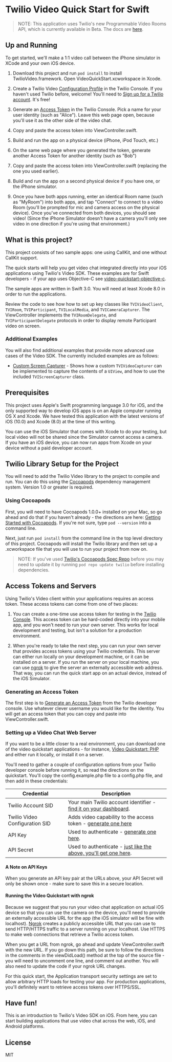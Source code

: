 # Twilio Video Quick Start for Swift

> NOTE: This application uses Twilio's new Programmable Video Rooms API, which is currently available in Beta. The docs are [here](https://media.twiliocdn.com/sdk/ios/video/v1.0/docs/).

## Up and Running

To get started, we'll make a 1:1 video call between the iPhone simulator in XCode and your own iOS device.

1) Download this project and run `pod install` to install TwilioVideo.framework. Open VideoQuickStart.xcworkspace in Xcode.

2) Create a Twilio Video [Configuration Profile](https://www.twilio.com/console/video/profiles) in the Twilio Console. If you haven't used Twilio before, welcome! You'll need to [Sign up for a Twilio account](https://www.twilio.com/try-twilio). It's free!

3) Generate an [Access Token](https://www.twilio.com/console/video/dev-tools/testing-tools) in the Twilio Console. Pick a name for your user identity (such as "Alice"). Leave this web page open, because you'll use it as the other side of the video chat.

4) Copy and paste the access token into ViewController.swift.

5) Build and run the app on a physical device (iPhone, iPod Touch, etc.)

6) On the same web page where you generated the token, generate another Access Token for another identity (such as "Bob")

7) Copy and paste the access token into ViewController.swift (replacing the one you used earlier).

8) Build and run the app on a second physical device if you have one, or the iPhone simulator.

9) Once you have both apps running, enter an identical Room name (such as "MyRoom") into both apps, and tap "Connect" to connect to a video Room (you'll be prompted for mic and camera access on the physical device). Once you've connected from both devices, you should see video! (Since the iPhone Simulator doesn't have a camera you'll only see video in one direction if you're using that environment.)

## What is this project?

This project consists of two sample apps: one using CallKit, and one without CallKit support.

The quick starts will help you get video chat integrated directly into your iOS applications using Twilio's Video SDK. These examples are for Swift developers - if your app uses Objective-C see [video-quickstart-objective-c](https://github.com/twilio/video-quickstart-objc/).

The sample apps are written in Swift 3.0. You will need at least Xcode 8.0 in order to run the applications.

Review the code to see how how to set up key classes like `TVIVideoClient`, `TVIRoom`, `TVIParticipant`, `TVILocalMedia`, and `TVICameraCapturer`. The ViewController implements the `TVIRoomDelegate`, and `TVIParticipantDelegate` protocols in order to display remote Participant video on screen.

### Additional Examples

You will also find additional examples that provide more advanced use cases of the Video SDK. The currently included examples are as follows:

- [Custom Screen Capturer](CustomScreenCapturerExample) - Shows how a custom `TVIVideoCapturer` can be implemented to capture the contents of a `UIView`, and how to use the included `TVIScreenCapturer` class.

## Prerequisites

This project uses Apple's Swift programming language 3.0 for iOS, and the only supported way to develop iOS apps is on an Apple computer running OS X and Xcode. We have tested this application with the latest versions of iOS (10.0) and Xcode (8.0) at the time of this writing.

You can use the iOS Simulator that comes with Xcode to do your testing, but local video will not be shared since the Simulator cannot access a camera. If you have an iOS device, you can now run apps from Xcode on your device without a paid developer account.

## Twilio Library Setup for the Project

You will need to add the Twilio Video library to the project to compile and run. You can do this using the [Cocoapods](https://cocoapods.org/) dependency management system. Version 1.0 or greater is required.

### Using Cocoapods

First, you will need to have Cocoapods 1.0.0+ installed on your Mac, so go ahead and do that if you haven't already - the directions are here: [Getting Started with Cocoapods](https://guides.cocoapods.org/using/getting-started.html). If you're not sure, type `pod --version` into a command line.

Next, just run `pod install` from the command line in the top level directory of this project. Cocoapods will install the Twilio library and then set up a .xcworkspace file that you will use to run your project from now on.

> NOTE: If you've used [Twilio's Cocoapods Spec Repo](https://github.com/twilio/cocoapod-specs) before you may need to update it by running `pod repo update twilio` before installing dependencies.

## Access Tokens and Servers

Using Twilio's Video client within your applications requires an access token. These access tokens can come from one of two places:

1) You can create a one-time use access token for testing in the [Twilio Console](https://www.twilio.com/console/video/profiles). This access token can be hard-coded directly into your mobile app, and you won't need to run your own server. This works for local development and testing, but isn't a solution for a production environment.

2) When you're ready to take the next step, you can run your own server that provides access tokens using your Twilio credentials. This server can either run locally on your development machine, or it can be installed on a server. If you run the server on your local machine, you can use [ngrok](https://ngrok.com/) to give the server an externally accessible web address. That way, you can run the quick start app on an actual device, instead of the iOS Simulator.

### Generating an Access Token

The first step is to [Generate an Access Token](https://www.twilio.com/user/account/video/dev-tools/testing-tools) from the Twilio developer console. Use whatever clever username you would like for the identity. You will get an access token that you can copy and paste into ViewController.swift.

### Setting up a Video Chat Web Server

If you want to be a little closer to a real environment, you can download one of the video quickstart applications - for instance, [Video Quickstart: PHP](https://github.com/TwilioDevEd/video-quickstart-php) and either run it locally, or install it on a server.

 You'll need to gather a couple of configuration options from your Twilio developer console before running it, so read the directions on the quickstart. You'll copy the config.example.php file to a config.php file, and then add in these credentials:
 
 Credential | Description
---------- | -----------
Twilio Account SID | Your main Twilio account identifier - [find it on your dashboard](https://www.twilio.com/user/account/video).
Twilio Video Configuration SID | Adds video capability to the access token - [generate one here](https://www.twilio.com/user/account/video/profiles)
API Key | Used to authenticate - [generate one here](https://www.twilio.com/user/account/messaging/dev-tools/api-keys).
API Secret | Used to authenticate - [just like the above, you'll get one here](https://www.twilio.com/user/account/messaging/dev-tools/api-keys).

#### A Note on API Keys

When you generate an API key pair at the URLs above, your API Secret will only
be shown once - make sure to save this in a secure location.

#### Running the Video Quickstart with ngrok

Because we suggest that you run your video chat application on actual iOS device so that you can use the camera on the device, you'll need to provide an externally accessible URL for the app (the iOS simulator will be fine with localhost). [Ngrok](https://ngrok.com/)  creates a publicly accessible URL that you can use to send HTTP/HTTPS traffic to a server running on your localhost. Use HTTPS to make web connections that retrieve a Twilio access token.

When you get a URL from ngrok, go ahead and update ViewController.swift with the new URL.  If you go down this path, be sure to follow the directions in the comments in the viewDidLoad() method at the top of the source file - you will need to uncomment one line, and comment out another. You will also need to update the code if your ngrok URL changes.

For this quick start, the Application transport security settings are set to allow arbitrary HTTP loads for testing your app. For production applications, you'll definitely want to retrieve access tokens over HTTPS/SSL.

## Have fun!

This is an introduction to Twilio's Video SDK on iOS. From here, you can start building applications that use video chat across the web, iOS, and Android platforms.

## License

MIT
